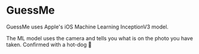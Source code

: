 # GuessMe

GuessMe uses Apple's iOS Machine Learning InceptionV3 model. 

The ML model uses the camera and tells you what is on the photo you have taken. Confirmed with a hot-dog 🤣


